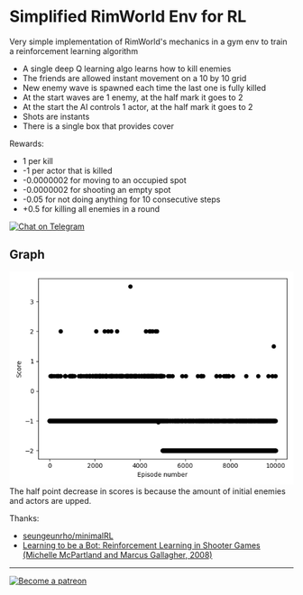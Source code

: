 # Simplified RimWorld Env for RL

Very simple implementation of RimWorld's mechanics in a gym env to train a reinforcement learning algorithm

* A single deep Q learning algo learns how to kill enemies
* The friends are allowed instant movement on a 10 by 10 grid
* New enemy wave is spawned each time the last one is fully killed
* At the start waves are 1 enemy, at the half mark it goes to 2
* At the start the AI controls 1 actor, at the half mark it goes to 2
* Shots are instants
* There is a single box that provides cover

Rewards:
* 1 per kill
* -1 per actor that is killed
* -0.0000002 for moving to an occupied spot
* -0.0000002 for shooting an empty spot
* -0.05 for not doing anything for 10 consecutive steps
* +0.5 for killing all enemies in a round

[![Chat on Telegram](https://img.shields.io/badge/Chat%20on-Telegram-brightgreen.svg)](https://t.me/EmmanuelsApps)  

## Graph
<img src="plot.png" width="640"/>
The half point decrease in scores is because the amount of initial enemies and actors are upped.

Thanks:
* [seungeunrho/minimalRL](https://github.com/seungeunrho/minimalRL)
* [Learning to be a Bot: Reinforcement Learning in Shooter Games (Michelle McPartland and Marcus Gallagher, 2008)](https://www.aaai.org/Papers/AIIDE/2008/AIIDE08-013.pdf)
----
<a class="imgpatreon" href="https://www.patreon.com/emmanuelmess" target="_blank">
<img alt="Become a patreon" src="https://user-images.githubusercontent.com/10991116/56376378-07065400-61de-11e9-9583-8ff2148aa41c.png" width=150px></a>